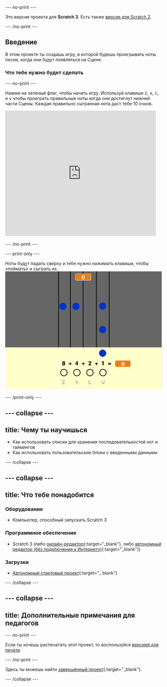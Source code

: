 \--- no-print \---

Это версия проекта для **Scratch 3**. Есть также [версия для Scratch 2](https://projects.raspberrypi.org/en/projects/binary-hero-scratch2).

\--- /no-print \---

## Введение

В этом проекте ты создашь игру, в которой будешь проигрывать ноты песни, когда они будут появляться на Сцене.

### Что тебе нужно будет сделать

\--- no-print \---

Нажми на зеленый флаг, чтобы начать игру. Используй клавиши <kbd>z</kbd>, <kbd>x</kbd>, <kbd>c</kbd>, и <kbd>v</kbd> чтобы проиграть правильные ноты когда они достигнут нижней части Сцены. Каждая правильно сыгранная нота даст тебе 10 очков.

<div class="scratch-preview">
  <iframe allowtransparency="true" width="485" height="402" src="https://scratch.mit.edu/projects/embed/259028053/?autostart=false" frameborder="0" scrolling="no"></iframe>
</div>

\--- /no-print \---

\--- print-only \---

Ноты будут падать сверху и тебе нужно нажимать клавиши, чтобы «поймать» и сыграть их. ![демонстрация](images/showcase.png)

\--- /print-only \---

## \--- collapse \---

## title: Чему ты научишься

+ Как использовать списки для хранения последовательностей нот и таймингов
+ Как использовать пользовательские блоки с введенными данными

\--- /collapse \---

## \--- collapse \---

## title: Что тебе понадобится

### Оборудование

+ Компьютер, способный запускать Scratch 3

### Программное обеспечение

+ Scratch 3 (либо [онлайн-редактор](http://rpf.io/scratchon){:target="_blank"}, либо [автономный редактор (без подключения к Интернету)](http://rpf.io/scratchoff){:target="_blank"})

### Загрузки

+ [Автономный стартовый проект](http://rpf.io/p/en/binary-hero-go){:target="_ blank"}

\--- /collapse \---

## \--- collapse \---

## title: Дополнительные примечания для педагогов

\--- no-print \---

Если ты хочешь распечатать этот проект, то воспользуйся [версией для печати](https://projects.raspberrypi.org/en/projects/binary-hero/print).

\--- /no-print \---

Здесь ты можешь найти [завершённый проект](http://rpf.io/p/en/binary-hero-get){:target="_blank"}.

\--- /collapse \---